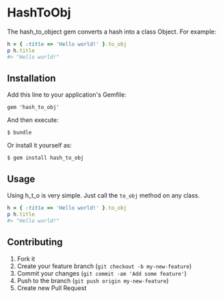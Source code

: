 # HashToObj

The hash_to_object gem converts a hash into a class Object.  For example:

```ruby
h = { :title => 'Hello world!' }.to_obj
p h.title
#> "Hello world!"
```

## Installation

Add this line to your application's Gemfile:

    gem 'hash_to_obj'

And then execute:

    $ bundle

Or install it yourself as:

    $ gem install hash_to_obj

## Usage

Using h_t_o is very simple.  Just call the `to_obj` method on any class.

```ruby
h = { :title => 'Hello world!' }.to_obj
p h.title
#> "Hello world!"
```

## Contributing

1. Fork it
2. Create your feature branch (`git checkout -b my-new-feature`)
3. Commit your changes (`git commit -am 'Add some feature'`)
4. Push to the branch (`git push origin my-new-feature`)
5. Create new Pull Request
